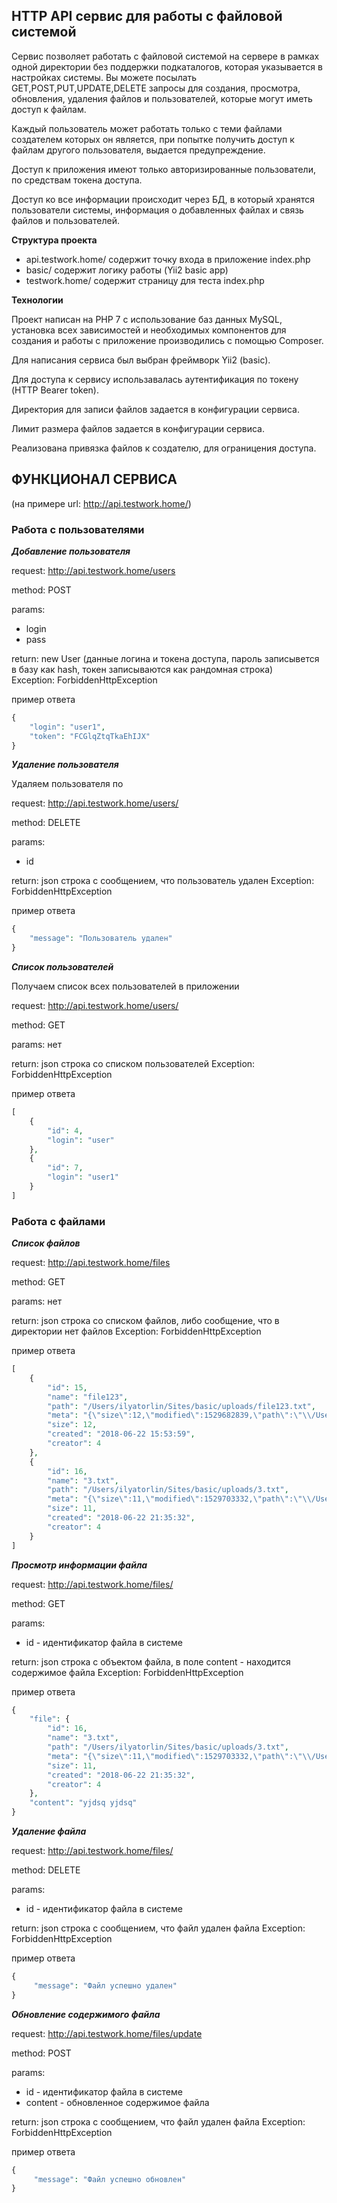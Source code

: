 HTTP API сервис для работы с файловой системой
----------------------------------------------

Сервис позволяет работать с файловой системой на сервере в рамках одной директории без поддержки подкаталогов, которая указывается в настройках системы. Вы можете посылать GET,POST,PUT,UPDATE,DELETE запросы для создания, просмотра, обновления, удаления файлов и пользователей, которые могут иметь доступ к файлам.

Каждый пользователь может работать только с теми файлами создателем которых он является, при попытке получить доступ к файлам другого пользователя, выдается предупреждение.

Доступ к приложения имеют только авторизированные пользователи, по средствам токена доступа.

Доступ ко все информации происходит через БД, в который хранятся пользователи системы, информация о добавленных файлах и связь файлов и  пользователей.

**Структура проекта**

- api.testwork.home/       содержит точку входа в приложение index.php
- basic/                   содержит логику работы (Yii2 basic app)
- testwork.home/           содержит страницу для теста index.php

**Технологии**

Проект написан на PHP 7 с использование баз данных MySQL, установка всех зависимостей и необходимых компонентов для создания и работы с приложение производились с помощью Composer.

Для написания сервиса был выбран фреймворк Yii2 (basic).

Для доступа к сервису использавалась аутентификация по токену (HTTP Bearer token).

Директория для записи файлов задается в конфигурации сервиса.

Лимит размера файлов задается в конфигурации сервиса.

Реализована привязка файлов к создателю, для ограницения доступа.

ФУНКЦИОНАЛ СЕРВИСА
------------------

(на примере url: http://api.testwork.home/)

### Работа с пользователями

***Добавление пользователя***

request: http://api.testwork.home/users

method: POST

params:
- login
- pass

return: new User (данные логина и токена доступа, пароль записывется в базу как hash, токен записываются как рандомная строка)  
Exception: ForbiddenHttpException

пример ответа

```php
{
    "login": "user1",
    "token": "FCGlqZtqTkaEhIJX"
}
```

***Удаление пользователя***

Удаляем пользователя по <id>

request: http://api.testwork.home/users/<id>

method: DELETE

params:
- id

return: json строка с сообщением, что пользователь удален
Exception: ForbiddenHttpException

пример ответа

```php
{
    "message": "Пользователь удален"
}
```

***Список пользователей***

Получаем список всех пользователей в приложении

request: http://api.testwork.home/users/

method:  GET

params:  нет

return: json строка со списком пользователей
Exception: ForbiddenHttpException

пример ответа

```php
[
    {
        "id": 4,
        "login": "user"
    },
    {
        "id": 7,
        "login": "user1"
    }
]
```

### Работа с файлами

***Список файлов***

request: http://api.testwork.home/files

method: GET

params: нет

return: json строка со списком файлов, либо сообщение, что в директории нет файлов
Exception: ForbiddenHttpException

пример ответа

```php
[
    {
        "id": 15,
        "name": "file123",
        "path": "/Users/ilyatorlin/Sites/basic/uploads/file123.txt",
        "meta": "{\"size\":12,\"modified\":1529682839,\"path\":\"\\/Users\\/ilyatorlin\\/Sites\\/basic\\/uploads\\/file123.txt\",\"is_dir\":false,\"mime_type\":\"text\\/plain\"}",
        "size": 12,
        "created": "2018-06-22 15:53:59",
        "creator": 4
    },
    {
        "id": 16,
        "name": "3.txt",
        "path": "/Users/ilyatorlin/Sites/basic/uploads/3.txt",
        "meta": "{\"size\":11,\"modified\":1529703332,\"path\":\"\\/Users\\/ilyatorlin\\/Sites\\/basic\\/uploads\\/3.txt\",\"is_dir\":false,\"mime_type\":\"text\\/plain\"}",
        "size": 11,
        "created": "2018-06-22 21:35:32",
        "creator": 4
    }
]
```

***Просмотр информации файла***

request: http://api.testwork.home/files/<id>

method: GET

params:
- id - идентификатор файла в системе

return: json строка с объектом файла, в поле content - находится содержимое файла
Exception: ForbiddenHttpException

пример ответа

```php
{
    "file": {
        "id": 16,
        "name": "3.txt",
        "path": "/Users/ilyatorlin/Sites/basic/uploads/3.txt",
        "meta": "{\"size\":11,\"modified\":1529703332,\"path\":\"\\/Users\\/ilyatorlin\\/Sites\\/basic\\/uploads\\/3.txt\",\"is_dir\":false,\"mime_type\":\"text\\/plain\"}",
        "size": 11,
        "created": "2018-06-22 21:35:32",
        "creator": 4
    },
    "content": "yjdsq yjdsq"
}
```

***Удаление файла***

request: http://api.testwork.home/files/<id>

method: DELETE

params:
- id - идентификатор файла в системе

return: json строка с сообщением, что файл удален файла
Exception: ForbiddenHttpException

пример ответа

```php
{
     "message": "Файл успешно удален"
}
```

***Обновление содержимого файла***

request: http://api.testwork.home/files/update

method: POST

params:
- id - идентификатор файла в системе
- content - обновленное содержимое файла

return: json строка с сообщением, что файл удален файла
Exception: ForbiddenHttpException

пример ответа

```php
{
     "message": "Файл успешно обновлен"
}
```
